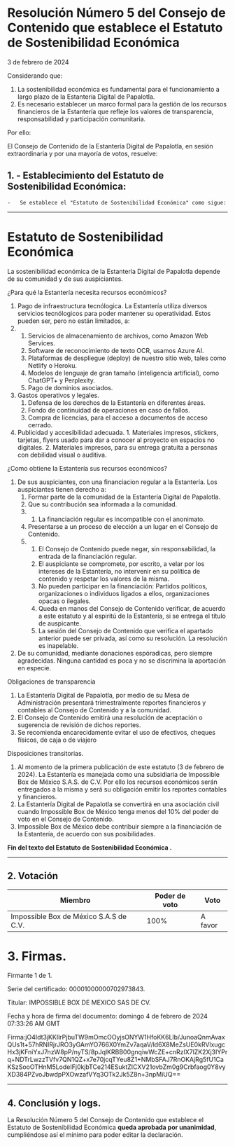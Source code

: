 # Resolución Número 5 del Consejo de Contenido que establece el Estatuto de Sostenibilidad Económica

 3 de febrero de 2024

Considerando que:

1.  La sostenibilidad económica es fundamental para el funcionamiento a largo plazo de la Estantería Digital de Papalotla.
2.  Es necesario establecer un marco formal para la gestión de los recursos financieros de la Estantería que refleje los valores de transparencia, responsabilidad y participación comunitaria.

Por ello:

El Consejo de Contenido de la Estantería Digital de Papalotla, en sesión extraordinaria y por una mayoría de votos, resuelve:

## 1. - **Establecimiento del Estatuto de Sostenibilidad Económica**:

    -   Se establece el "Estatuto de Sostenibilidad Económica" como sigue:
 ***
 # Estatuto de Sostenibilidad Económica
 
La sostenibilidad económica de la Estantería Digital de Papalotla depende de su comunidad y de sus auspiciantes.

¿Para qué la Estantería necesita recursos económicos?

1.  Pago de infraestructura tecnólogica. La Estantería utiliza diversos servicios tecnólogicos para poder mantener su operatividad. Estos pueden ser, pero no están limitados, a:
2.  1.  Servicios de almacenamiento de archivos, como Amazon Web Services.
    2.  Software de reconocimiento de texto OCR, usamos Azure AI.
    3.  Plataformas de despliegue (deploy) de nuestro sitio web, tales como Netlify o Heroku.
    4.  Modelos de lenguaje de gran tamaño (inteligencia artificial), como ChatGPT+ y Perplexity.
    5.  Pago de dominios asociados.
3.  Gastos operativos y legales.
	1.  Defensa de los derechos de la Estantería en diferentes áreas.
	2.  Fondo de continuidad de operaciones en caso de fallos.
	3.  Compra de licencias, para el acceso a documentos de acceso cerrado.
4.  Publicidad y accesibilidad adecuada.
		1. Materiales impresos, stickers, tarjetas, flyers usado
			para dar a conocer al proyecto en espacios no digitales.
		2. Materiales impresos, para su entrega gratuita a personas             con debilidad visual o auditiva.

¿Como obtiene la Estantería sus recursos económicos?

1.  De sus auspiciantes, con una financiacion regular a la Estantería. Los auspiciantes tienen derecho a:
	1.  Formar parte de la comunidad de la Estantería Digital de Papalotla.
	2.  Que su contribución sea informada a la comunidad.
	3.  1.  La financiación regular es incompatible con el anonimato.
	4.  Presentarse a un proceso de elección a un lugar en el Consejo de Contenido.
	5.  1.  El Consejo de Contenido puede negar, sin responsabilidad, la entrada de la financiación regular.
        2.  El auspiciante se compromete, por escrito, a velar por los intereses de la Estantería, no intervenir en su política de contenido y respetar los valores de la misma.
        3.  No pueden participar en la financiación: Partidos políticos, organizaciones o individuos ligados a ellos, organizaciones opacas o ilegales.
        4.  Queda en manos del Consejo de Contenido verificar, de acuerdo a este estatuto y al espiritú de la Estantería, si se entrega el título de auspicante.
        5.  La sesión del Consejo de Contenido que verifica el apartado anterior puede ser privada, así como su resolución. La resolución es inapelable.
2.  De su comunidad, mediante donaciones espóradicas, pero siempre agradecidas. Ninguna cantidad es poca y no se discrimina la aportación en especie.

Obligaciones de transparencia

1.  La Estantería Digital de Papalotla, por medio de su Mesa de Administración presentará trimestralmente reportes financieros y contables al Consejo de Contenido y a la comunidad.
2.  El Consejo de Contenido emitirá una resolución de aceptación o sugerencia de revisión de dichos reportes.
3.  Se recomienda encarecidamente evitar el uso de efectivos, cheques físicos, de caja o de viajero

Disposiciones transitorias.

1.  Al momento de la primera publicación de este estatuto (3 de febrero de 2024). La Estantería es manejada como una subsidiaria de Impossible Box de México S.A.S. de C.V. Por ello los recursos económicos serán entregados a la misma y será su obligación emitir los reportes contables y financieros.
2.  La Estantería Digital de Papalotla se convertirá en una asociación civil cuando Impossible Box de México tenga menos del 10% del poder de voto en el Consejo de Contenido.
3.  Impossible Box de México debe contribuir siempre a la financiación de la Estantería, de acuerdo con sus posibilidades.

**Fin del texto del Estatuto de Sostenibilidad Económica .**
 ***
## 2. Votación
|Miembro| Poder de voto|Voto|
|--|--|--|
| Impossible Box de México S.A.S de C.V. | 100% |A favor|
# 3. Firmas.

Firmante 1 de 1.

Serie del certificado: 00001000000702973843.

Titular: IMPOSSIBLE BOX DE MEXICO SAS DE CV.

Fecha y hora de firma del documento: domingo 4 de febrero de 2024 07:33:26 AM GMT

Firma:jO4Idt3jKKIlrPjbuTW9mOmcOOyjsONYW1HfoKK6Llb/JunoaQnmAvaxQUs1t+57hRNIRjrJRO3yGAmYO766X0YmZv7aqaV/ld6X8MeZsUE0kRVlxugcHx3jKFniYxJ7nzW8pP/nyTS/8pJqlKRBB00gnqiwWcZE+cnRzlX7lZK2Xj3IYPrq+NDTrLwzzTVfv7QN1QZ+x7e70jcqTYeu8Z1+NMbSFAJ7RnOKAjRg5fU1CaKSzSooOTHnM5LodeIFj0kjbTCe214ESuktZICXV21ovbZm0g9Crbfaog0Y8vyXD384PZvoJbwdpPXOwzafVYq3OTk2Jk5Z8n+3npMiUQ==
________________________________________________________________


## 4. Conclusión y logs.
 
La  Resolución Número 5 del Consejo de Contenido que establece el Estatuto de Sostenibilidad Económica
 **queda aprobada por unanimidad**, cumpliéndose así el mínimo para poder editar la declaración.
